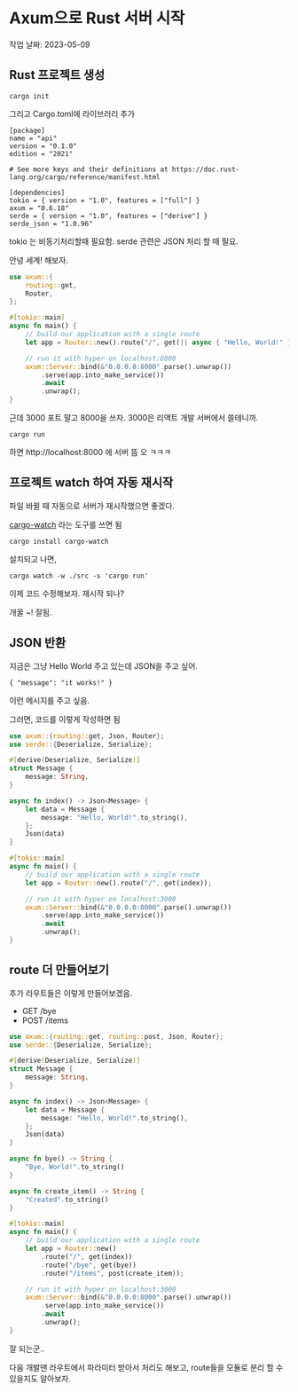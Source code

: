 # Axum으로 Rust 서버 시작

작업 날짜: 2023-05-09

## Rust 프로젝트 생성

```
cargo init
```

그리고 Cargo.toml에 라이브러리 추가

```
[package]
name = "api"
version = "0.1.0"
edition = "2021"

# See more keys and their definitions at https://doc.rust-lang.org/cargo/reference/manifest.html

[dependencies]
tokio = { version = "1.0", features = ["full"] }
axum = "0.6.18"
serde = { version = "1.0", features = ["derive"] }
serde_json = "1.0.96"
```

tokio 는 비동기처리할때 필요함. serde 관련은 JSON 처리 할 때 필요.

안녕 세계! 해보자.

```rust
use axum::{
    routing::get,
    Router,
};

#[tokio::main]
async fn main() {
    // build our application with a single route
    let app = Router::new().route("/", get(|| async { "Hello, World!" }));

    // run it with hyper on localhost:8000
    axum::Server::bind(&"0.0.0.0:8000".parse().unwrap())
        .serve(app.into_make_service())
        .await
        .unwrap();
}
```

근데 3000 포트 말고 8000을 쓰자. 3000은 리액트 개발 서버에서 쓸테니까.

```
cargo run
```

하면 http://localhost:8000 에 서버 뜸 오 ㅋㅋㅋ

## 프로젝트 watch 하여 자동 재시작

파일 바뀔 때 자동으로 서버가 재시작했으면 좋겠다.

[cargo-watch](https://crates.io/crates/cargo-watch) 라는 도구를 쓰면 됨

```
cargo install cargo-watch
```

설치되고 나면,

```
cargo watch -w ./src -s 'cargo run'
```

이제 코드 수정해보자. 재시작 되나?

개꿀 ~! 잘됨.

## JSON 반환

지금은 그냥 Hello World 주고 있는데 JSON을 주고 싶어.

```
{ "message": "it works!" }
```

이런 메시지를 주고 싶음.

그러면, 코드를 이렇게 작성하면 됨

```rust
use axum::{routing::get, Json, Router};
use serde::{Deserialize, Serialize};

#[derive(Deserialize, Serialize)]
struct Message {
    message: String,
}

async fn index() -> Json<Message> {
    let data = Message {
        message: "Hello, World!".to_string(),
    };
    Json(data)
}

#[tokio::main]
async fn main() {
    // build our application with a single route
    let app = Router::new().route("/", get(index));

    // run it with hyper on localhost:3000
    axum::Server::bind(&"0.0.0.0:8000".parse().unwrap())
        .serve(app.into_make_service())
        .await
        .unwrap();
}

```

## route 더 만들어보기

추가 라우트들은 이렇게 만들어보겠음.

- GET /bye
- POST /items

```rust
use axum::{routing::get, routing::post, Json, Router};
use serde::{Deserialize, Serialize};

#[derive(Deserialize, Serialize)]
struct Message {
    message: String,
}

async fn index() -> Json<Message> {
    let data = Message {
        message: "Hello, World!".to_string(),
    };
    Json(data)
}

async fn bye() -> String {
    "Bye, World!".to_string()
}

async fn create_item() -> String {
    "Created".to_string()
}

#[tokio::main]
async fn main() {
    // build our application with a single route
    let app = Router::new()
        .route("/", get(index))
        .route("/bye", get(bye))
        .route("/items", post(create_item));

    // run it with hyper on localhost:3000
    axum::Server::bind(&"0.0.0.0:8000".parse().unwrap())
        .serve(app.into_make_service())
        .await
        .unwrap();
}
```

잘 되는군..

다음 개발땐 라우트에서 파라미터 받아서 처리도 해보고, route들을 모듈로 분리 할 수 있을지도 알아보자.
